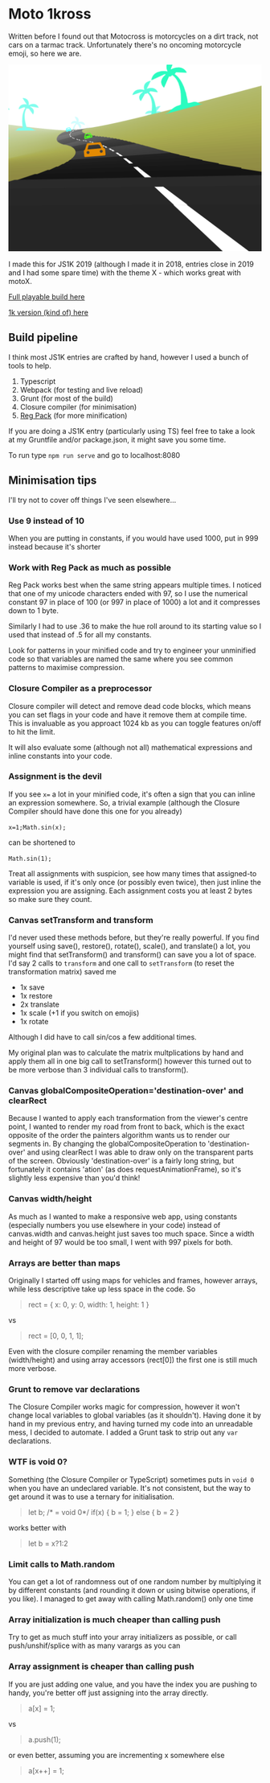 # Moto 1kross

Written before I found out that Motocross is motorcycles on a dirt track, not cars on a tarmac track. Unfortunately there's no oncoming motorcycle emoji, so here we are.

![Screenshot](motocross.png "Vrooom")

I made this for JS1K 2019 (although I made it in 2018, entries close in 2019 and I had some spare time) with the theme X - which works great with motoX. 

[Full playable build here](https://madmaw.github.io/moto1kross/) 

[1k version (kind of) here](https://madmaw.github.io/moto1kross/dist/)

## Build pipeline

I think most JS1K entries are crafted by hand, however I used a bunch of tools to help.

1. Typescript
2. Webpack (for testing and live reload)
3. Grunt (for most of the build)
4. Closure compiler (for minimisation)
5. [Reg Pack](https://siorki.github.io/regPack.html) (for more minification)

If you are doing a JS1K entry (particularly using TS) feel free to take a look at my Gruntfile and/or package.json, it might save you some time. 

To run type `npm run serve` and go to localhost:8080

## Minimisation tips

I'll try not to cover off things I've seen elsewhere...

### Use 9 instead of 10
When you are putting in constants, if you would have used 1000, put in 999 instead because it's shorter

### Work with Reg Pack as much as possible
Reg Pack works best when the same string appears multiple times. I noticed that one of my unicode characters ended with 97, so I use the numerical constant 97 in place of 100 (or 997 in place of 1000) a lot and it compresses down to 1 byte. 

Similarly I had to use .36 to make the hue roll around to its starting value so I used that instead of .5 for all my constants. 

Look for patterns in your minified code and try to engineer your unminified code so that variables are named the same where you see common patterns to maximise compression. 

### Closure Compiler as a preprocessor
Closure compiler will detect and remove dead code blocks, which means you can set flags in your code and have it remove them at compile time. This is invaluable as you approact 1024 kb as you can toggle features on/off to hit the limit. 

It will also evaluate some (although not all) mathematical expressions and inline constants into your code. 

### Assignment is the devil
If you see `x=` a lot in your minified code, it's often a sign that you can inline an expression somewhere. So, a trivial example (although the Closure Compiler should have done this one for you already)

`x=1;Math.sin(x);`

can be shortened to

`Math.sin(1);`

Treat all assignments with suspicion, see how many times that assigned-to variable is used, if it's only once (or possibly even twice), then just inline the expression you are assigning. Each assignment costs you at least 2 bytes so make sure they count. 

### Canvas setTransform and transform
I'd never used these methods before, but they're really powerful. If you find yourself using save(), restore(), rotate(), scale(), and translate() a lot, you might find that setTransform() and transform() can save you a lot of space. I'd say 2 calls to `transform` and one call to `setTransform` (to reset the transformation matrix) saved me 

- 1x save
- 1x restore
- 2x translate
- 1x scale (+1 if you switch on emojis)
- 1x rotate

Although I did have to call sin/cos a few additional times. 

My original plan was to calculate the matrix multplications by hand and apply them all in one big call to setTransform() however this turned out to be more verbose than 3 individual calls to transform(). 

### Canvas globalCompositeOperation='destination-over' and clearRect
Because I wanted to apply each transformation from the viewer's centre point, I wanted to render my road from front to back, which is the exact opposite of the order the painters algorithm wants us to render our segments in. By changing the globalCompositeOperation to 'destination-over' and using clearRect I was able to draw only on the transparent parts of the screen. Obviously 'destination-over' is a fairly long string, but fortunately it contains 'ation' (as does requestAnimationFrame), so it's slightly less expensive than you'd think! 

### Canvas width/height
As much as I wanted to make a responsive web app, using constants (especially numbers you use elsewhere in your code) instead of canvas.width and canvas.height just saves too much space. Since a width and height of 97 would be too small, I went with 997 pixels for both. 

### Arrays are better than maps
Originally I started off using maps for vehicles and frames, however arrays, while less descriptive take up less space in the code. So

> rect = {
>    x: 0, 
>    y: 0, 
>    width: 1, 
>    height: 1
> }

vs

> rect = [0, 0, 1, 1];

Even with the closure compiler renaming the member variables (width/height) and using array accessors (rect[0]) the first one is still much more verbose. 

### Grunt to remove var declarations
The Closure Compiler works magic for compression, however it won't change local variables to global variables (as it shouldn't). Having done it by hand in my previous entry, and having turned my code into an unreadable mess, I decided to automate. I added a Grunt task to strip out any `var` declarations. 

### WTF is void 0?
Something (the Closure Compiler or TypeScript) sometimes puts in `void 0` when you have an undeclared variable. It's not consistent, but the way to get around it was to use a ternary for initialisation. 

> let b; /* = void 0*/
> if(x) {
>   b = 1;
> } else { 
>   b = 2
> }

works better with

> let b = x?1:2

### Limit calls to Math.random
You can get a lot of randomness out of one random number by multiplying it by different constants (and rounding it down or using bitwise operations, if you like). I managed to get away with calling Math.random() only one time

### Array initialization is much cheaper than calling push
Try to get as much stuff into your array initializers as possible, or call push/unshif/splice with as many varargs as you can 

### Array assignment is cheaper than calling push
If you are just adding one value, and you have the index you are pushing to handy, you're better off just assigning into the array directly. 

> a[x] = 1;

vs

> a.push(1);

or even better, assuming you are incrementing x somewhere else 

> a[x++] = 1;